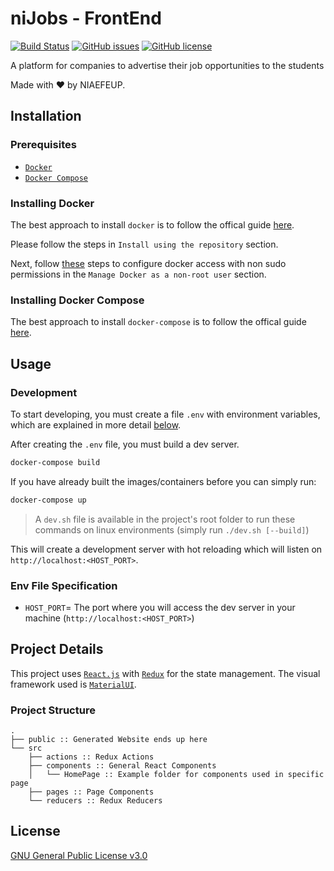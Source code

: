 # niJobs - FrontEnd


[![Build Status](https://img.shields.io/travis/NIAEFEUP/nijobs-fe/develop.svg?style=for-the-badge)](https://travis-ci.org/NIAEFEUP/nijobs-fe)
[![GitHub issues](https://img.shields.io/github/issues/NIAEFEUP/nijobs-fe.svg?style=for-the-badge)](https://github.com/NIAEFEUP/nijobs-fe/issues)
[![GitHub license](https://img.shields.io/github/license/NIAEFEUP/nijobs-fe.svg?style=for-the-badge)](https://github.com/NIAEFEUP/nijobs-fe/blob/master/LICENSE)


A platform for companies to advertise their job opportunities to the students

Made with ❤️ by NIAEFEUP.

## Installation

### Prerequisites

- [`Docker`](https://www.docker.com)
- [`Docker Compose`](https://www.docker.com)

### Installing Docker

The best approach to install `docker` is to follow the offical guide [here](https://docs.docker.com/install/linux/docker-ce/ubuntu/#install-using-the-repository). 

Please follow the steps in `Install using the repository` section.

Next, follow [these](https://docs.docker.com/install/linux/linux-postinstall/) steps to configure docker access with non sudo permissions in the `Manage Docker as a non-root user` section.

### Installing Docker Compose

The best approach to install `docker-compose` is to follow the offical guide [here](https://docs.docker.com/compose/install/#install-compose). 

## Usage

### Development
To start developing, you must create a file `.env` with environment variables, which are explained in more detail [below](#env-file-specification).

After creating the `.env` file, you must build a dev server. 

```bash
docker-compose build
```
If you have already built the images/containers before you can simply run:
```bash
docker-compose up
```

> A `dev.sh` file is available in the project's root folder to run these commands on linux environments (simply run `./dev.sh [--build]`)

This will create a development server with hot reloading which will listen on `http://localhost:<HOST_PORT>`.

### Env File Specification

- `HOST_PORT`= The port where you will access the dev server in your machine (`http://localhost:<HOST_PORT>`)

## Project Details

This project uses [`React.js`](https://reactjs.org/) with [`Redux`](https://redux.js.org/) for the state management. The visual framework used is [`MaterialUI`](https://material-ui.com/).

### Project Structure

```
.
├── public :: Generated Website ends up here
└── src
    ├── actions :: Redux Actions
    ├── components :: General React Components
    │   └── HomePage :: Example folder for components used in specific page
    ├── pages :: Page Components
    └── reducers :: Redux Reducers

```


## License
[GNU General Public License v3.0](https://choosealicense.com/licenses/gpl-3.0/)